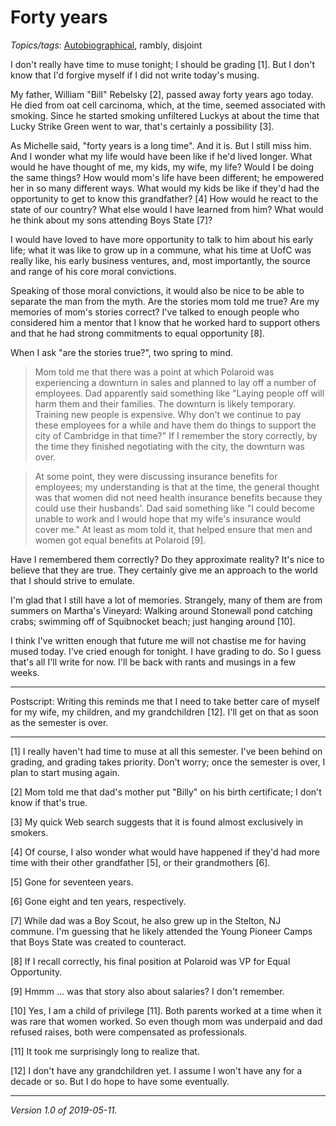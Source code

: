 Forty years
===========

*Topics/tags*: [Autobiographical](index-autobiographical), rambly, disjoint

I don't really have time to muse tonight; I should be grading [1].  But I
don't know that I'd forgive myself if I did not write today's musing.

My father, William "Bill" Rebelsky [2], passed away forty years ago today.
He died from oat cell carcinoma, which, at the time, seemed associated
with smoking.  Since he started smoking unfiltered Luckys at about the
time that Lucky Strike Green went to war, that's certainly a possibility
[3].

As Michelle said, "forty years is a long time".  And it is.  But I
still miss him.  And I wonder what my life would have been like if
he'd lived longer.  What would he have thought of me, my kids, my
wife, my life?  Would I be doing the same things?  How would mom's
life have been different; he empowered her in so many different ways.
What would my kids be like if they'd had the opportunity to get to know
this grandfather? [4]  How would he react to the state of our country?
What else would I have learned from him?  What would he think about my
sons attending Boys State [7]?

I would have loved to have more opportunity to talk to him about his early life;
what it was like to grow up in a commune, what his time at UofC was really
like, his early business ventures, and, most importantly, the source and
range of his core moral convictions.

Speaking of those moral convictions, it would also be nice to be able
to separate the man from the myth.  Are the stories mom told me true?
Are my memories of mom's stories correct?  I've talked to enough people
who considered him a mentor that I know that he worked hard to support
others and that he had strong commitments to equal opportunity [8].

When I ask "are the stories true?", two spring to mind.

> Mom told me that there was a point at which Polaroid was experiencing
a downturn in sales and planned to lay off a number of employees.
Dad apparently said something like "Laying people off will harm them and
their families.  The downturn is likely temporary.  Training new people
is expensive.  Why don't we continue to pay these employees for a while
and have them do things to support the city of Cambridge in that time?"
If I remember the story correctly, by the time they finished negotiating
with the city, the downturn was over.

> At some point, they were discussing insurance benefits for employees; my
understanding is that at the time, the general thought was that women did
not need health insurance benefits because they could use their husbands'.
Dad said something like "I could become unable to work and I would hope
that my wife's insurance would cover me."  At least as mom told it, that
helped ensure that men and women got equal benefits at Polaroid [9].

Have I remembered them correctly?  Do they approximate reality?  It's nice
to believe that they are true.  They certainly give me an approach to
the world that I should strive to emulate.

I'm glad that I still have a lot of memories.  Strangely, many of them
are from summers on Martha's Vineyard: Walking around Stonewall pond
catching crabs; swimming off of Squibnocket beach; just hanging around [10].

I think I've written enough that future me will not chastise me for having
mused today.  I've cried enough for tonight.  I have grading to do.
So I guess that's all I'll write for now.  I'll be back with rants and
musings in a few weeks.

---

Postscript: Writing this reminds me that I need to take better care of
myself for my wife, my children, and my grandchildren [12].  I'll get
on that as soon as the semester is over.

---

[1] I really haven't had time to muse at all this semester.  I've been
behind on grading, and grading takes priority.  Don't worry; once the
semester is over, I plan to start musing again.

[2] Mom told me that dad's mother put "Billy" on his birth certificate;
I don't know if that's true.

[3] My quick Web search suggests that it is found almost exclusively in
smokers.

[4] Of course, I also wonder what would have happened if they'd had more
time with their other grandfather [5], or their grandmothers [6].

[5] Gone for seventeen years.

[6] Gone eight and ten years, respectively.

[7] While dad was a Boy Scout, he also grew up in the Stelton, NJ commune.
I'm guessing that he likely attended the Young Pioneer Camps that Boys
State was created to counteract.

[8] If I recall correctly, his final position at Polaroid was VP for
Equal Opportunity.

[9] Hmmm ... was that story also about salaries?  I don't remember.

[10] Yes, I am a child of privilege [11].  Both parents worked at a time
when it was rare that women worked.  So even though mom was underpaid
and dad refused raises, both were compensated as professionals.

[11] It took me surprisingly long to realize that.

[12] I don't have any grandchildren yet.  I assume I won't have any for
a decade or so.  But I do hope to have some eventually.

---

*Version 1.0 of 2019-05-11.*


